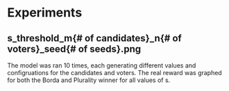 # Experiments

## s_threshold_m{# of candidates}_n{# of voters}_seed{# of seeds}.png

The model was ran 10 times, each generating different values and configruations for the candidates and voters. The real reward was graphed for both the Borda and Plurality winner for all values of s.